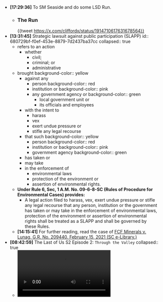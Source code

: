 - **[17:29:36]** To SM Seaside and do some LSD Run.
	- ### The Run
	  {{tweet https://x.com/cliffordx/status/1914710617631678564}}
- **[13:31:45]** Strategic lawsuit against public participation (SLAPP)
  id:: 680729bf-f0ef-453e-8879-7d2437ba37cc
  collapsed:: true
	- refers to an action
		- whether
			- civil;
			- criminal; or
			- administrative
	- brought
	  background-color:: yellow
		- against any
			- person
			  background-color:: red
			- institution or
			  background-color:: pink
			- any government agency or
			  background-color:: green
				- local government unit or
				- its officials and employees
		- with the intent to
			- harass
			- vex
			- exert undue pressure or
			- stifle any legal recourse
		- that such
		  background-color:: yellow
			- person
			  background-color:: red
			- institution or
			  background-color:: pink
			- government agency
			  background-color:: green
		- has taken or
		- may take
		- in the enforcement of
			- environmental laws
			- protection of the environment or
			- assertion of environmental rights.
	- **Under Rule 6, Sec, 1 A.M. No. 09-6-8-SC (Rules of Procedure for Environmental Cases) provides:**
		- A legal action filed to harass, vex, exert undue pressure or stifle any legal recourse that any person, institution or the government has taken or may take in the enforcement of environmental laws, protection of the environment or assertion of environmental rights shall be treated as a SLAPP and shall be governed by these Rules.
	- **[14:15:41]** For further reading, read the case of [FCF Minerals v. Lunag, G.R. No. 209440. February 15, 2021 (SC e-Library.)](https://elibrary.judiciary.gov.ph/thebookshelf/showdocs/1/67292)
- **[08:42:59]** The Last of Us S2 Episode 2: `Through the Valley`
  collapsed:: true
	- ![IMG_4886.mp4](../assets/IMG_4886_1745283866219_0.mp4)